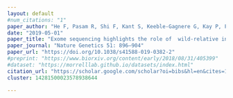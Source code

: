 ```yaml
---
layout: default
#num_citations: "1"
paper_author: "He F, Pasam R, Shi F, Kant S, Keeble-Gagnere G, Kay P, Forrest K, Fritz A, Hucl P, Wiebe K, Knox R, Cuthbert R, Pozniak C, Akhunova A, Morrell PL, Davies JP, Webb SR, Spangenberg G, Hayes B, Daetwyler H, Tibbits J, Hayden M, Akhunov E"
date: "2019-05-01"
paper_title: "Exome sequencing highlights the role of  wild-relative introgression in shaping the  adaptive landscape of the wheat genome"
paper_journal: "Nature Genetics 51: 896–904"
paper_url: "https://doi.org/10.1038/s41588-019-0382-2"
#preprint: "https://www.biorxiv.org/content/early/2018/08/31/405399"
#dataset: "https://morrelllab.github.io/datasets/index.html"
citation_url: "https://scholar.google.com/scholar?oi=bibs&hl=en&cites=14281500023578938644"
cluster: 14281500023578938644

---
```

